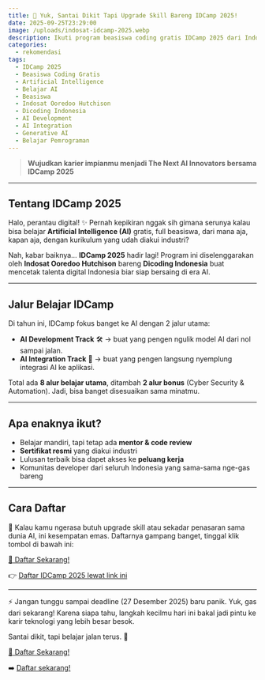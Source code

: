 ```yaml
---
title: 🚀 Yuk, Santai Dikit Tapi Upgrade Skill Bareng IDCamp 2025!
date: 2025-09-25T23:29:00
image: /uploads/indosat-idcamp-2025.webp
description: Ikuti program beasiswa coding gratis IDCamp 2025 dari Indosat Ooredoo Hutchison & Dicoding. Fokus ke Artificial Intelligence dengan 8 alur belajar + 2 bonus track. Daftar lewat link referral ini dan mulai perjalanan jadi inovator AI masa depan. Santai dikit, tapi upgrade skill jalan terus!
categories:
  - rekomendasi
tags:
  - IDCamp 2025
  - Beasiswa Coding Gratis
  - Artificial Intelligence
  - Belajar AI
  - Beasiswa
  - Indosat Ooredoo Hutchison
  - Dicoding Indonesia
  - AI Development
  - AI Integration
  - Generative AI
  - Belajar Pemrograman
---
```


> **Wujudkan karier impianmu menjadi The Next AI Innovators bersama IDCamp 2025**

---

## Tentang IDCamp 2025

Halo, perantau digital! ✨
Pernah kepikiran nggak sih gimana serunya kalau bisa belajar **Artificial Intelligence (AI)** gratis, full beasiswa, dari mana aja, kapan aja, dengan kurikulum yang udah diakui industri?

Nah, kabar baiknya… **IDCamp 2025** hadir lagi!
Program ini diselenggarakan oleh **Indosat Ooredoo Hutchison** bareng **Dicoding Indonesia** buat mencetak talenta digital Indonesia biar siap bersaing di era AI.

---

## Jalur Belajar IDCamp

Di tahun ini, IDCamp fokus banget ke AI dengan 2 jalur utama:

- **AI Development Track** 🛠️ → buat yang pengen ngulik model AI dari nol sampai jalan.
- **AI Integration Track** 🔗 → buat yang pengen langsung nyemplung integrasi AI ke aplikasi.

Total ada **8 alur belajar utama**, ditambah **2 alur bonus** (Cyber Security & Automation). Jadi, bisa banget disesuaikan sama minatmu.

---

## Apa enaknya ikut?

- Belajar mandiri, tapi tetap ada **mentor & code review**
- **Sertifikat resmi** yang diakui industri
- Lulusan terbaik bisa dapet akses ke **peluang kerja**
- Komunitas developer dari seluruh Indonesia yang sama-sama nge-gas bareng

---

## Cara Daftar

🎯 Kalau kamu ngerasa butuh upgrade skill atau sekadar penasaran sama dunia AI, ini kesempatan emas.
Daftarnya gampang banget, tinggal klik tombol di bawah ini:

<p class="mt-6 text-center">
  <a href="https://idcamp.ioh.co.id/login?referrer_id=4930507" 
     class="inline-block bg-pink-600 hover:bg-pink-700 text-white font-semibold py-3 px-6 rounded-lg shadow-md transition">
    🚀 Daftar Sekarang!
  </a>
</p>

👉 [Daftar IDCamp 2025 lewat link ini](https://idcamp.ioh.co.id/login?referrer_id=4930507)

---

⚡ Jangan tunggu sampai deadline (27 Desember 2025) baru panik. Yuk, gas dari sekarang!
Karena siapa tahu, langkah kecilmu hari ini bakal jadi pintu ke karir teknologi yang lebih besar besok.

Santai dikit, tapi belajar jalan terus. 🚀

<p class="mt-6">
  <a href="https://idcamp.ioh.co.id/login?referrer_id=4930507" 
     class="inline-block bg-pink-600 hover:bg-pink-700 text-white font-semibold py-3 px-6 rounded-lg shadow-md transition">
    🚀 Daftar Sekarang!
  </a>
</p>

➡️ [Daftar sekarang!](https://idcamp.ioh.co.id/login?referrer_id=4930507)
